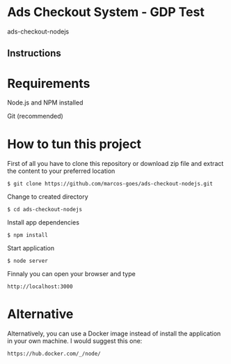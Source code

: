 # Ads Checkout System - GDP Test

ads-checkout-nodejs


## Instructions

# Requirements
Node.js and NPM installed

Git (recommended)


# How to tun this project

First of all you have to clone this repository or download zip file and extract the content to your preferred location

```console
$ git clone https://github.com/marcos-goes/ads-checkout-nodejs.git
```

Change to created directory

```console
$ cd ads-checkout-nodejs
```

Install app dependencies
```console
$ npm install
```

Start application
```console
$ node server
```

Finnaly you can open your browser and type
```console
http://localhost:3000
```

# Alternative
Alternatively, you can use a Docker image instead of install the application in your own machine. I would suggest this one:
```console
https://hub.docker.com/_/node/
```
